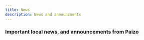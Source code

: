 ```yaml
---
title: News
description: News and announcments
---
```


### Important local news, and announcements from Paizo
